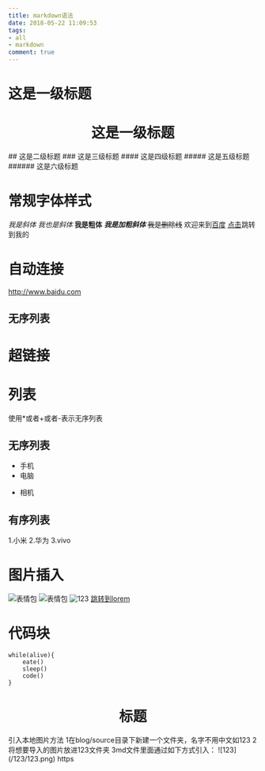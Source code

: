 ```yaml
---
title: markdown语法
date: 2018-05-22 11:09:53
tags:
- all
- markdown
comment: true
---
```

# 这是一级标题
<h1 align="center">这是一级标题</h1>
## 这是二级标题
### 这是三级标题
#### 这是四级标题
##### 这是五级标题
###### 这是六级标题

# 常规字体样式
*我是斜体*
_我也是斜体_
**我是粗体**
***我是加粗斜体***
~~我是删除线~~
欢迎来到[百度](http://www.baidu.com)
[点击]()跳转到我的
# 自动连接
<http://www.baidu.com>
## 无序列表
# 超链接
# 列表
使用*或者+或者-表示无序列表
## 无序列表
* 手机
* 电脑
- 相机
## 有序列表
1.小米
2.华为
3.vivo
# 图片插入
![表情包](http://qq.yh31.com/tp/zjbq/201805082117051846.gif)
![表情包](http://qq.yh31.com/tp/zjbq/201804231913448465.gif)
![123](http://127.0.0.1/123.png)
[跳转到lorem](http://127.0.0.1/1234.html)
# 代码块
```
while(alive){
    eate()
    sleep()
    code()
}
```
<h1 align="center">标题</h1>
引入本地图片方法
1在blog/source目录下新建一个文件夹，名字不用中文如123
2将想要导入的图片放进123文件夹
3md文件里面通过如下方式引入：
![123](/123/123.png)
https